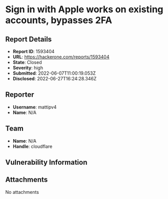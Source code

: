 # Sign in with Apple works on existing accounts, bypasses 2FA

## Report Details
- **Report ID**: 1593404
- **URL**: https://hackerone.com/reports/1593404
- **State**: Closed
- **Severity**: high
- **Submitted**: 2022-06-07T11:00:19.053Z
- **Disclosed**: 2022-06-27T16:24:28.346Z

## Reporter
- **Username**: mattipv4
- **Name**: N/A

## Team
- **Name**: N/A
- **Handle**: cloudflare

## Vulnerability Information


## Attachments
No attachments
